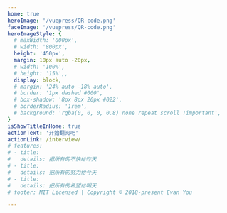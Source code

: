 ```yaml
---
home: true
heroImage: '/vuepress/QR-code.png'
faceImage: '/vuepress/QR-code.png'
heroImageStyle: {
  # maxWidth: '800px',
  # width: '800px',
  height: '450px',
  margin: 10px auto -20px,
  # width: '100%',
  # height: '15%',,
  display: block,
  # margin: '24% auto -18% auto',
  # border: '1px dashed #000',
  # box-shadow: '8px 8px 20px #022',
  # borderRadius: '1rem',
  # background: 'rgba(0, 0, 0, 0.8) none repeat scroll !important',
}
isShowTitleInHome: true
actionText: '开始翻阅吧'
actionLink: /interview/
# features:
# - title: 
#   details: 把所有的不快给昨天
# - title: 
#   details: 把所有的努力给今天
# - title: 
#   details: 把所有的希望给明天
# footer: MIT Licensed | Copyright © 2018-present Evan You

---
```


<CanvasNest color='62,175,124' zIndex='2'></CanvasNest>

<!-- <Clock/> -->

<!-- ::: tip 昨天今天明天

问一问，人的一生能有几天 <br/>
算一算，人的一生不过三天 <br/>

跑过去的是昨天 <br/>
奔过来的是明天 <br/>
正在走的是今天 <br/>

不要忘记昨天 <br/>
认真计划明天 <br/>
好好把握今天 <br/>

但愿到了明天 <br/>
今天已成昨天 <br/>
而你依然在我身边 <br/>

春梦无痕，秋夜缠绵 <br/>
如歌岁月，似水流年 <br/>

但愿到了明天 <br/>
今天已成昨天 <br/>
而我依然在你心间  

::: -->




<style>
.home .content__default:not(.custom) {
  max-width: 100% !important;
  margin: 0  !important;
  padding: 0 !important;
}
.home .hero h1 {
    display: none;
}
.home img {
   transform: scale(0.8,0.8) !important;
   transition: all 1s!important;
   animation:mymove 5s infinite;
  -webkit-animation:mymove 5s infinite; /*Safari and Chrome*/
}
.home img:hover {
   transform: scale(1)!important;
   transition:all 2s !important;
}

@keyframes mymove
{
    0% { 
      opacity: 1;
      -webkit-transform: scale(0.8);
      transform: scale(0.8); 
    }

    45%{
      opacity: 0.8;
      -webkit-transform: scale(1);
      transform: scale(1); 
    }
    
    100% { 
      opacity: 1;
      -webkit-transform: scale(0.8);
      transform: scale(0.8); 
    }
}

@-webkit-keyframes mymove /*Safari and Chrome*/
{
    0% { 
      opacity: 1;
      -webkit-transform: scale(0.8);
      transform: scale(0.8); 
    }

    45%{
      opacity: 0.8;
      -webkit-transform: scale(1);
      transform: scale(1); 
    }
    
    100% { 
      opacity: 1;
      -webkit-transform: scale(0.8);
      transform: scale(0.8); 
    }
}

/* 阻止描述冒泡 */
.home .hero .description{
    pointer-events: none;
    cursor: default;
    opacity: 0.6;
}
.home .feature p {
    color: #476582 !important;
}
.home .hero .description {
    color: #476582 !important;
}
.wrap {
    display: flex;
    justify-content: center;
    align-items: center;
    width: 100%;
    height: 200px;
    min-height: 10vh;
    background: transparent none repeat scroll!important;
    position: fixed;
    top: -120%;
    left: -1%;
}

@media screen and (max-width: 768px){
  .clock {
    margin-top: -35%
  }
}

@media screen and (max-width: 700px){
  .wrap {
    top:-107%;
    transform: scale(0.68,0.58);
  }
  .home img {    
    margin: 24% auto -6% auto !important;
  }
  .home .feature {
    width: 100%;
    text-align: center;
    color: rgb(71, 101, 130) !important;
    padding: 5px !important;
    margin: -12px;
    margin-left: 0px;
  }
  .clock {
    margin-top: 0%;
    background: rgba(0, 0, 0, 0) none repeat scroll !important;
    background-image: url() !important;
  }
}
.clock {
  transition: all 2s;
}
.wrap {
  transition: all 2s;
}
.clock:hover {
  transform: scale(0.55) !important;
  transition: all 2s;
}
.wrap:hover {
  transform: scale(1.15) !important;
  transition: all 2s;
}

</style>

